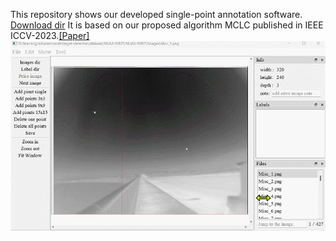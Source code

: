 This repository shows our developed single-point annotation software. [Download dir](https://pan.baidu.com/s/126rl8KuF96W1QmR7v8GK7w?pwd=u0hn) 
It is based on our proposed algorithm MCLC published in IEEE ICCV-2023.[[Paper]](https://openaccess.thecvf.com/content/ICCV2023/papers/Li_Monte_Carlo_Linear_Clustering_with_Single-Point_Supervision_is_Enough_for_ICCV_2023_paper.pdf)
![image](1.gif)
